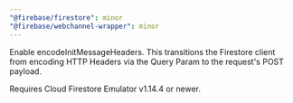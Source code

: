 ```yaml
---
"@firebase/firestore": minor
"@firebase/webchannel-wrapper": minor
---
```


Enable encodeInitMessageHeaders. This transitions the Firestore client from encoding HTTP Headers via the Query Param to the request's POST payload. 

Requires Cloud Firestore Emulator v1.14.4 or newer.

